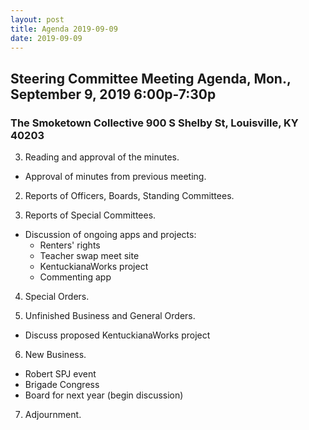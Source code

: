```yaml
---
layout: post
title: Agenda 2019-09-09
date: 2019-09-09
---
```


## Steering Committee Meeting Agenda, Mon., September 9, 2019 6:00p-7:30p

### The Smoketown Collective 900 S Shelby St, Louisville, KY 40203

3. Reading and approval of the minutes.

  * Approval of minutes from previous meeting.

2. Reports of Officers, Boards, Standing Committees.

3. Reports of Special Committees.

  * Discussion of ongoing apps and projects:
    * Renters' rights
    * Teacher swap meet site
    * KentuckianaWorks project
    * Commenting app

4. Special Orders.

5. Unfinished Business and General Orders.

  * Discuss proposed KentuckianaWorks project

6. New Business.

  * Robert SPJ event
  * Brigade Congress
  * Board for next year (begin discussion)

7. Adjournment.

